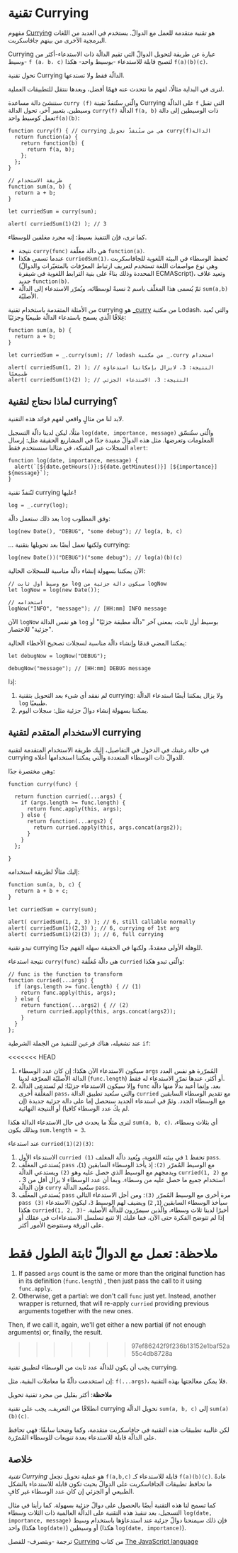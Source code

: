 # تقنية Currying

مفهوم [Currying](https://en.wikipedia.org/wiki/Currying) هو تقنية متقدمة للعمل مع الدوالّ. يستخدم في العديد من اللغات البرمجية الآخرى من بينهم جافاسكربت.

Currying عبارة عن طريقة لتحويل الدوالّ التي تقيم الدالّة ذات الاستدعاء-أكثر من وسيط- `f (a، b، c)‎` لتصبح قابلة للاستدعاء -بوسيط واحد- هكذا `f(a)(b)(c)‎`.

تحول تقنية Currying الدالّة فقط ولا تستدعها.

لنرى في البداية مثالًا، لفهم ما نتحدث عنه فهمًا أفضل، وبعدها ننتقل للتطبيقات العملية.

سننشئ دالة مساعدة `curry (f)‎` والّتي ستُنفذّ تقينة Currying على الدالّة `f` التي تقبل وسيطين. بتعبير آخر، تحول الدالة `curry(f)‎` الدالّة `f(a, b)‎` ذات الوسيطين إلى دالة تعمل كوسيط واحد`f(a)(b)‎`:

```
function curry(f) { // ‫الدالةcurry(f)‎ هي من ستُنفذّ تحويل currying 
  return function(a) {
    return function(b) {
      return f(a, b);
    };
  };
}

// طريقة الاستخدام
function sum(a, b) {
  return a + b;
}

let curriedSum = curry(sum);

alert( curriedSum(1)(2) ); // 3
```

كما نرى، فإن التنفيذ بسيط: إنه مجرد مغلفين للوسطاء.

- نتيجة `curry(func)‎` هي دالة مغلّفة `function(a)‎`.
- عندما تسمى هكذا `curriedSum(1)‎`، تُحفظ الوسطاء في البيئة اللغوية للجافاسكربت (وهي نوع مواصفات اللغة تستخدم لتعريف ارتباط المعرّفات بالمتغيّرات والدوالّ المحددة وذلك بناءً على بنية الترابط اللغوية في شيفرة ECMAScript)، وتعيد غلاف جديد `function(b)‎`.
- ثمّ يُسمى هذا المغلّف باسم `2` نسبةً لوسطائه، ويُمرّر الاستدعاء إلى الدالّة `sum(a,b)‎` الأصليّة.

من الأمثلة المتقدمة باستخدام تقنية currying هو [_curry](https://lodash.com/docs#curry) من مكتبة Lodash، والتي تُعيد غِلافًا الّذي يسمح باستدعاء الدالّة طبيعيًا وجزئيًا:

```
function sum(a, b) {
  return a + b;
}

let curriedSum = _.curry(sum); // ‫استخدام ‎_.curry من مكتبة lodash

alert( curriedSum(1, 2) ); // ‫النتيجة: 3، لايزال بإمكاننا استدعاؤه طبيعيًا
alert( curriedSum(1)(2) ); // ‫النتيجة: 3، الاستدعاء الجزئي
```

## لماذا نحتاج لتقنية currying؟

لابد لنا من مثالٍ واقعي لفهم فوائد هذه التقنية.

مثلًا، ليكن لدينا دالّة التسجيل `log(date, importance, message)‎` والّتي ستُنسّق المعلومات وتعرضها. مثل هذه الدوالّ مفيدة جدًا في المشاريع الحقيقة مثل: إرسال السجلات عبر الشبكة، في مثالنا سنستخدم فقط `alert`:


```
function log(date, importance, message) {
  alert(`[${date.getHours()}:${date.getMinutes()}] [${importance}] ${message}`);
}
```
لنُنفذّ تقنية currying عليها!

```
log = _.curry(log);
```

بعد ذلك ستعمل دالّة `log` وفق المطلوب:

```
log(new Date(), "DEBUG", "some debug"); // log(a, b, c)
```
... ولكنها تعمل أيضًا بعد تحويلها بتقنية currying:

```
log(new Date())("DEBUG")("some debug"); // log(a)(b)(c)
```
الآن يمكننا بسهولة إنشاء دالّة مناسبة للسجلات الحالية:

```
// ‫logNow سيكون دالة جزئية من log مع وسيط أول ثابت
let logNow = log(new Date());

// استخدامه
logNow("INFO", "message"); // [HH:mm] INFO message
```

الآن `logNow` هو نفس الدالة `log` بوسيط أول ثابت، بمعنى آخر "دالّة مطبقة جزئيًا" أو "جزئية" للاختصار.

يمكننا المضي قدمًا وإنشاء دالّة مناسبة لسجلات تصحيح الأخطاء الحالية:

```
let debugNow = logNow("DEBUG");

debugNow("message"); // [HH:mm] DEBUG message
```

إذا:

1. لم نفقد أي شيء بعد التحويل بتقنية currying: ولا يزال يمكننا أيضًا استدعاء الدالّة `log` طبيعيًا.
2. يمكننا بسهولة إنشاء دوالّ جزئية مثل: سجلات اليوم.

## الاستخدام المتقدم لتقنية currying

في حالة رغبتك في الدخول في التفاصيل، إليك طريقة الاستخدام المتقدمة لتقنية currying للدوالّ ذات الوسطاء المتعددة والّتي يمكننا استخدامها أعلاه.

وهي مختصرة جدًا:

```
function curry(func) {

  return function curried(...args) {
    if (args.length >= func.length) {
      return func.apply(this, args);
    } else {
      return function(...args2) {
        return curried.apply(this, args.concat(args2));
      }
    }
  };

}
```

إليك مثالًا لطريقة استخدامه:

```
function sum(a, b, c) {
  return a + b + c;
}

let curriedSum = curry(sum);

alert( curriedSum(1, 2, 3) ); // 6, still callable normally
alert( curriedSum(1)(2,3) ); // 6, currying of 1st arg
alert( curriedSum(1)(2)(3) ); // 6, full currying
```

تبدو تقنية currying للوهلة الأولى معقدةً، ولكنها في الحقيقة سهلة الفهم جدًا.

نتيجة استدعاء `curry(func)‎` هي دالّة مُغلّفة `curried` والّتي تبدو هكذا:

```
// func is the function to transform
function curried(...args) {
  if (args.length >= func.length) { // (1)
    return func.apply(this, args);
  } else {
    return function(...args2) { // (2)
      return curried.apply(this, args.concat(args2));
    }
  }
};
```

عند تشغيله، هناك فرعين للتنفيذ من الجملة الشرطية `if`:

<<<<<<< HEAD
1. سيكون الاستدعاء الآن هكذا: إن كان عدد الوسطاء `args` المُمرّرة هو نفس العدد الدالة الأصليّة المعرّفة لدينا (`func.length`) أو أكثر، عندها نمرّر الاستدعاء له فقط.
2. وإلا سيكون الاستدعاء جزئيًا: لم تُستدعى الدالّة `func` بعد. وإنما أعيد بدلًا منها دالّة المغلِّفة أخرى `pass`، والتي ستُعيد تطبيق الدالة `curried` مع تقديم الوسطاء السابقين مع الوسطاء الجدد. وثمّ في استدعاء الجديد سنحصل إما على دالة جزئية جديدة (إن لم يكُ عدد الوسطاء كافيا) أو النتيجة النهائية.

لنرى مثلًا ما يحدث في حال الاستدعاء الدالة هكذا `sum(a, b, c)‎`. أي بثلاث وسطاء، وبذلك يكون `sum.length = 3`.

عند استدعاء `curried(1)(2)(3)‎`:

1. الاستدعاء الأول `curried (1)‎` تحفظ `1` في بيئته اللغوية، ويُعيد دالّة المغلف `pass`.
2. يُستدعى المغلّف `pass` مع الوسيط المُمرّر `(2)`: إذ يأخذ الوسطاء السابقين (`1`)، ويدمجهم مع الوسيط الذي حصل عليه وهو `(2)` ويستدعي الدالّة `curried(1, 2)‎` مع استخدام جميع ما حصل عليه من وسطاء. وبما أن عدد الوسطاء لا يزال أقل من 3 ، فإن الدالّة `curry` ستُعيد الدالّة `pass`.
3. يُستدعى المغلّف `pass` مرة أخرى مع الوسيط المُمرّر `(3)`: ومن أجل الاستدعاء التالي `pass (3)‎` سيأخذ الوسطاء السابقين (`1`,  `2`) ويضيف لهم الوسيط `3`، ليكون الاستدعاء هكذا `curried(1, 2, 3)‎`- أخيرًا لدينا ثلاث وسطاء، والّذين سيمرّرون للدالّة الأصلية.
إذا لم تتوضح الفكرة حتى الآن، فما عليك إلا تتبع تسلسل الاستدعاءات في عقلك أو على الورقة وستتوضح الأمور أكثر.

**ملاحظة**: تعمل مع الدوالّ ثابتة الطول فقط
=======
1. If passed `args` count is the same or more than the original function has in its definition (`func.length`) , then just pass the call to it using `func.apply`. 
2. Otherwise, get a partial: we don't call `func` just yet. Instead, another wrapper is returned, that will re-apply `curried` providing previous arguments together with the new ones. 

Then, if we call it, again, we'll get either a new partial (if not enough arguments) or, finally, the result.
>>>>>>> 97ef86242f9f236b13152e1baf52a55c4db8728a

يجب أن يكون للدالّة عدد ثابت من الوسطاء لتطبيق تقنية currying.

إن استخدمت دالّةّ ما معاملات البقية، مثل: `f(...args)‎`، فلا يمكن معالجتها بهذه التقنية.

**ملاحظة**: أكثر بقليل من مجرد تقنية تحويل

انطلاقًا من التعريف، يجب على تقنية currying تحويل الدالّة `sum(a, b, c)‎` إلى `sum(a)(b)(c)‎`.

لكن غالبية تطبيقات هذه التقنية في جافاسكربت متقدمة، وكما وضحنا سابقًا: فهي تحافظ على الدالّة قابلة للاستدعاء بعدة تنويعات للوسطاء المُمرّرة.

## خلاصة

_تقنية Currying_ هو عملية تحويل تجعل `f(a,b,c)` قابلة للاستدعاء كـ `f(a)(b)(c)‎`. عادةً ما تحافظ تطبيقات الجافاسكربت على الدوالّ بحيث تكون قابلة للاستدعاء بالشكل الطبيعي أو الجزئي إن كان عدد الوسطاء غير كافٍ.

كما تسمح لنا هذه التقنية أيضًا بالحصول على دوالّ جزئية بسهولة. كما رأينا في مثال التسجيل، بعد تنفيذ هذه التقنية على الدالّة العالمية ذات الثلاث وسطاء `log(date, importance, message)‎` فإن ذلك سيمنحنا دوالّ جزئية عند استدعاؤها باستخدام وسيط واحد (هكذا `log(date)‎`) أو وسيطين (هكذا `log(date, importance)‎`).

ترجمة -وبتصرف- للفصل [Currying](https://javascript.info/currying-partials) من كتاب [The JavaScript language](https://javascript.info/js)
